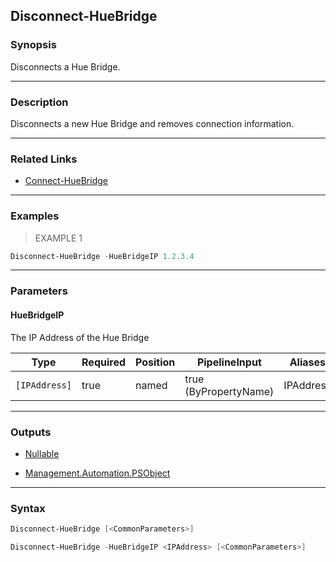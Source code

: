 Disconnect-HueBridge
--------------------

### Synopsis
Disconnects a Hue Bridge.

---

### Description

Disconnects a new Hue Bridge and removes connection information.

---

### Related Links
* [Connect-HueBridge](Connect-HueBridge.md)

---

### Examples
> EXAMPLE 1

```PowerShell
Disconnect-HueBridge -HueBridgeIP 1.2.3.4
```

---

### Parameters
#### **HueBridgeIP**
The IP Address of the Hue Bridge

|Type         |Required|Position|PipelineInput        |Aliases  |
|-------------|--------|--------|---------------------|---------|
|`[IPAddress]`|true    |named   |true (ByPropertyName)|IPAddress|

---

### Outputs
* [Nullable](https://learn.microsoft.com/en-us/dotnet/api/System.Nullable)

* [Management.Automation.PSObject](https://learn.microsoft.com/en-us/dotnet/api/System.Management.Automation.PSObject)

---

### Syntax
```PowerShell
Disconnect-HueBridge [<CommonParameters>]
```
```PowerShell
Disconnect-HueBridge -HueBridgeIP <IPAddress> [<CommonParameters>]
```
